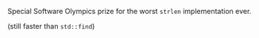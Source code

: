 Special Software Olympics prize for the worst `strlen` implementation ever.  

(still faster than `std::find`)
